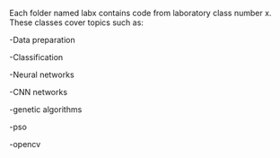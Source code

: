 Each folder named labx contains code from laboratory class number x. These classes cover topics such as:

-Data preparation

-Classification

-Neural networks

-CNN networks

-genetic algorithms

-pso

-opencv
